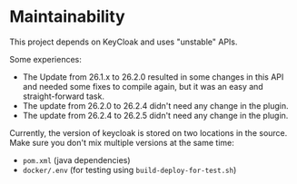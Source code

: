Maintainability
===============

This project depends on KeyCloak and uses "unstable" APIs.

Some experiences:

* The Update from 26.1.x to 26.2.0 resulted in some changes in this API and needed some fixes to compile again, but it was
an easy and straight-forward task.
* The update from 26.2.0 to 26.2.4 didn't need any change in the plugin.
* The update from 26.2.4 to 26.2.5 didn't need any change in the plugin.

Currently, the version of keycloak is stored on two locations in the source. Make sure you don't mix multiple versions at the same time:
* `pom.xml` (java dependencies)
* `docker/.env` (for testing using `build-deploy-for-test.sh`)